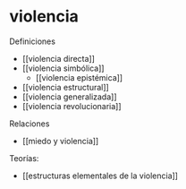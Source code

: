 # violencia
Definiciones

- [[violencia directa]]
- [[violencia simbólica]]
    - [[violencia epistémica]]
- [[violencia estructural]]
- [[violencia generalizada]]
- [[violencia revolucionaria]]


Relaciones
- [[miedo y violencia]]

Teorías:

- [[estructuras elementales de la violencia]]
